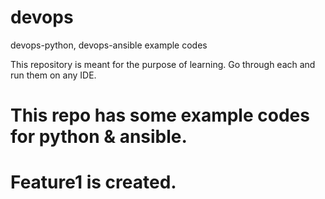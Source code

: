 # devops
devops-python, devops-ansible example codes

This repository is meant for the purpose of learning. Go through each and run them on any IDE.
# This repo has some example codes for python & ansible.
# Feature1 is created.